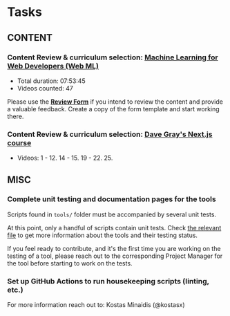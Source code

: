 # Tasks

## CONTENT

  ### Content Review & curriculum selection: [Machine Learning for Web Developers (Web ML)](https://www.youtube.com/playlist?list=PLOU2XLYxmsILr3HQpqjLAUkIPa5EaZiui)

  - Total duration: 07:53:45
  - Videos counted: 47

  Please use the [**Review Form**](https://docs.google.com/document/d/1CRaejbYTLorucBXauv2Z-FEqXtYB5K1hdsZu7496YEc/edit?usp=sharing) if you intend to review the content and provide a valuable feedback. Create a copy of the form template and start working there.

  ### Content Review & curriculum selection: [Dave Gray's Next.js course](https://www.youtube.com/playlist?list=PL0Zuz27SZ-6Pk-QJIdGd1tGZEzy9RTgtj)

  - Videos: 1 - 12. 14 - 15. 19 - 22. 25.

## MISC

### Complete unit testing and documentation pages for the tools

  Scripts found in `tools/` folder must be accompanied by several unit tests.

  At this point, only a handful of scripts contain unit tests. Check [the relevant file](../tools/README.md) to get more information about the tools and their testing status.

  If you feel ready to contribute, and it's the first time you are working on the testing of a tool, please reach out to the corresponding Project Manager for the tool before starting to work on the tests.

### Set up GitHub Actions to run housekeeping scripts (linting, etc.)

  For more information reach out to: Kostas Minaidis (@kostasx)

